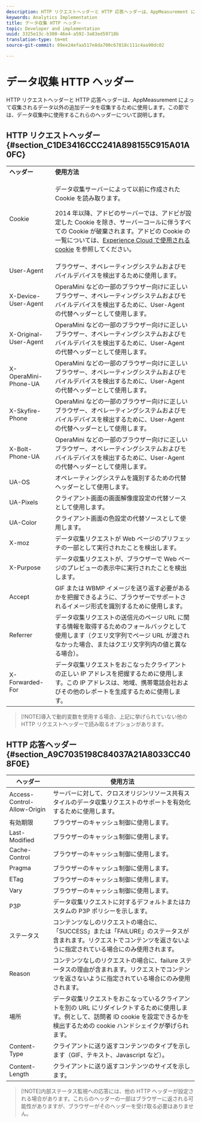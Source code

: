```yaml
---
description: HTTP リクエストヘッダーと HTTP 応答ヘッダーは、AppMeasurement によって収集されるデータ以外の追加データを収集するために使用します。この節では、データ収集中に使用するこれらのヘッダーについて説明します。
keywords: Analytics Implementation
title: データ収集 HTTP ヘッダー
topic: Developer and implementation
uuid: 3325e13c-b300-46e4-a592-3a83ed59718b
translation-type: tm+mt
source-git-commit: 99ee24efaa517e8da700c67818c111c4aa90dc02

---
```



# データ収集 HTTP ヘッダー

HTTP リクエストヘッダーと HTTP 応答ヘッダーは、AppMeasurement によって収集されるデータ以外の追加データを収集するために使用します。この節では、データ収集中に使用するこれらのヘッダーについて説明します。

## HTTP リクエストヘッダー {#section_C1DE3416CCC241A898155C915A01A0FC}

<table id="table_84D1F4B54ABE4423A2EBE840C49D3876"> 
 <tbody> 
  <tr> 
   <td> <b>ヘッダー</b> </td> 
   <td> <b>使用方法</b> </td> 
  </tr> 
  <tr> 
   <td> Cookie </td> 
   <td> <p>データ収集サーバーによって以前に作成された Cookie を読み取ります。 </p> <p> 2014 年以降、アドビのサーバーでは、アドビが設定した Cookie を除き、サーバーコールに伴うすべての Cookie が破棄されます。アドビの Cookie の一覧については、<a href="https://marketing.adobe.com/resources/help/en_US/whitepapers/cookies/">Experience Cloud で使用される cookie</a> を参照してください。 </p> </td> 
  </tr> 
  <tr> 
   <td> User-Agent </td> 
   <td> ブラウザー、オペレーティングシステムおよびモバイルデバイスを検出するために使用します。 </td> 
  </tr> 
  <tr> 
   <td> X-Device-User-Agent </td> 
   <td> OperaMini などの一部のブラウザー向けに正しいブラウザー、オペレーティングシステムおよびモバイルデバイスを検出するために、User-Agent の代替ヘッダーとして使用します。 </td> 
  </tr> 
  <tr> 
   <td> X-Original-User-Agent </td> 
   <td> OperaMini などの一部のブラウザー向けに正しいブラウザー、オペレーティングシステムおよびモバイルデバイスを検出するために、User-Agent の代替ヘッダーとして使用します。 </td> 
  </tr> 
  <tr> 
   <td> X-OperaMini-Phone-UA </td> 
   <td> OperaMini などの一部のブラウザー向けに正しいブラウザー、オペレーティングシステムおよびモバイルデバイスを検出するために、User-Agent の代替ヘッダーとして使用します。 </td> 
  </tr> 
  <tr> 
   <td> X-Skyfire-Phone </td> 
   <td> OperaMini などの一部のブラウザー向けに正しいブラウザー、オペレーティングシステムおよびモバイルデバイスを検出するために、User-Agent の代替ヘッダーとして使用します。 </td> 
  </tr> 
  <tr> 
   <td> X-Bolt-Phone-UA </td> 
   <td> OperaMini などの一部のブラウザー向けに正しいブラウザー、オペレーティングシステムおよびモバイルデバイスを検出するために、User-Agent の代替ヘッダーとして使用します。 </td> 
  </tr> 
  <tr> 
   <td> UA-OS </td> 
   <td> オペレーティングシステムを識別するための代替ヘッダーとして使用します。 </td> 
  </tr> 
  <tr> 
   <td> UA-Pixels </td> 
   <td> クライアント画面の画面解像度設定の代替ソースとして使用します。 </td> 
  </tr> 
  <tr> 
   <td> UA-Color </td> 
   <td> クライアント画面の色設定の代替ソースとして使用します。 </td> 
  </tr> 
  <tr> 
   <td> X-moz </td> 
   <td> データ収集リクエストが Web ページのプリフェッチの一部として実行されたことを検出します。 </td> 
  </tr> 
  <tr> 
   <td> X-Purpose </td> 
   <td> データ収集リクエストが、ブラウザーで Web ページのプレビューの表示中に実行されたことを検出します。 </td> 
  </tr> 
  <tr> 
   <td> Accept </td> 
   <td> GIF または WBMP イメージを送り返す必要があるかを把握できるように、ブラウザーでサポートされるイメージ形式を識別するために使用します。 </td> 
  </tr> 
  <tr> 
   <td> Referrer </td> 
   <td> データ収集リクエストの送信元のページ URL に関する情報を取得するためのフォールバックとして使用します（クエリ文字列でページ URL が渡されなかった場合、またはクエリ文字列内の値と異なる場合）。 </td> 
  </tr> 
  <tr> 
   <td> X-Forwarded-For </td> 
   <td> データ収集リクエストをおこなったクライアントの正しい IP アドレスを把握するために使用します。この IP アドレスは、地域、携帯電話会社およびその他のレポートを生成するために使用します。 </td> 
  </tr> 
 </tbody> 
</table>

> [!NOTE]導入で動的変数を使用する場合、上記に挙げられていない他の HTTP リクエストヘッダーで読み取るオプションがあります。

## HTTP 応答ヘッダー {#section_A9C7035198C84037A21A8033CC408F0E}

| **ヘッダー** | **使用方法** |
|---|---|
| Access-Control-Allow-Origin | サーバーに対して、クロスオリジンリソース共有スタイルのデータ収集リクエストのサポートを有効化するために使用します。 |
| 有効期限 | ブラウザーのキャッシュ制御に使用します。 |
| Last-Modified | ブラウザーのキャッシュ制御に使用します。 |
| Cache-Control | ブラウザーのキャッシュ制御に使用します。 |
| Pragma | ブラウザーのキャッシュ制御に使用します。 |
| ETag | ブラウザーのキャッシュ制御に使用します。 |
| Vary | ブラウザーのキャッシュ制御に使用します。 |
| P3P | データ収集リクエストに対するデフォルトまたはカスタムの P3P ポリシーを示します。 |
| ステータス | コンテンツなしのリクエストの場合に、「SUCCESS」または「FAILURE」のステータスが含まれます。リクエストでコンテンツを返さないように指定されている場合にのみ使用されます。 |
| Reason | コンテンツなしのリクエストの場合に、failure ステータスの理由が含まれます。リクエストでコンテンツを返さないように指定されている場合にのみ使用されます。 |
| 場所 | データ収集リクエストをおこなっているクライアントを別の URL にリダイレクトするために使用します。例として、訪問者 ID cookie を設定できるかを検出するための cookie ハンドシェイクが挙げられます。 |
| Content-Type | クライアントに送り返すコンテンツのタイプを示します（GIF、テキスト、Javascript など）。 |
| Content-Length | クライアントに送り返すコンテンツのサイズを示します。 |

> [!NOTE]内部ステータス監視への応答には、他の HTTP ヘッダーが設定される場合があります。これらのヘッダーの一部はブラウザーに返される可能性がありますが、ブラウザーがそのヘッダーを受け取る必要はありません。
